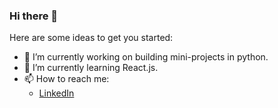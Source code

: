 ### Hi there 👋

<!--
**Naviyaa/Naviyaa** is a ✨ _special_ ✨ repository because its `README.md` (this file) appears on your GitHub profile.
-->

Here are some ideas to get you started:

- 🔭 I’m currently working on building mini-projects in python.
- 🌱 I’m currently learning React.js.
- 📫 How to reach me: 
  - [LinkedIn](https://www.linkedin.com/in/naviyaa-poonia/)
